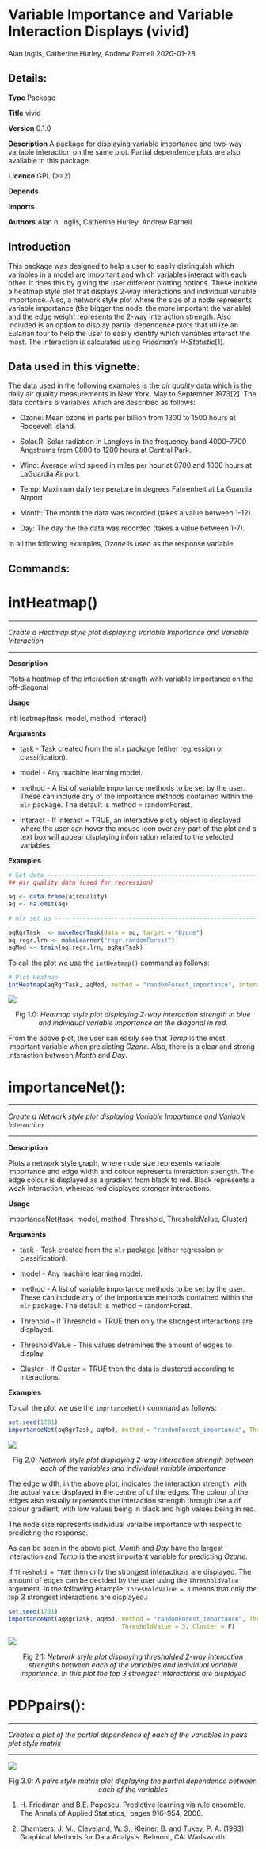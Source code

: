 Variable Importance and Variable Interaction Displays (vivid)
================
Alan Inglis, Catherine Hurley, Andrew Parnell
2020-01-28

## Details:

**Type** Package

**Title** vivid

**Version** 0.1.0

**Description** A package for displaying variable importance and two-way
variable interaction on the same plot. Partial dependence plots are also
available in this package.

**Licence** GPL (\>=2)

**Depends**

**Imports**

**Authors** Alan n. Inglis, Catherine Hurley, Andrew Parnell

## Introduction

This package was designed to help a user to easily distinguish which
variables in a model are important and which variables interact with
each other. It does this by giving the user different plotting options.
These include a heatmap style plot that displays 2-way interactions and
individual variable importance. Also, a network style plot where the
size of a node represents variable importance (the bigger the node, the
more important the variable) and the edge weight represents the 2-way
interaction strength. Also included is an option to display partial
dependence plots that utilize an Eularian tour to help the user to
easily identify which variables interact the most. The interaction is
calculated using *Friedman’s H-Statistic*\[1\].

## Data used in this vignette:

The data used in the following examples is the *air quality* data which
is the daily air quality measurements in New York, May to September
1973\[2\]. The data contains 6 variables which are described as follows:

  - Ozone: Mean ozone in parts per billion from 1300 to 1500 hours at
    Roosevelt Island.

  - Solar.R: Solar radiation in Langleys in the frequency band 4000–7700
    Angstroms from 0800 to 1200 hours at Central Park.

  - Wind: Average wind speed in miles per hour at 0700 and 1000 hours at
    LaGuardia Airport.

  - Temp: Maximum daily temperature in degrees Fahrenheit at La Guardia
    Airport.

  - Month: The month the data was recorded (takes a value between 1-12).

  - Day: The day the the data was recorded (takes a value between 1-7).

In all the following examples, *Ozone* is used as the response variable.

## Commands:

# intHeatmap()

-----

*Create a Heatmap style plot displaying Variable Importance and Variable
Interaction*

-----

**Description**

Plots a heatmap of the interaction strength with variable importance on
the off-diagonal

**Usage**

intHeatmap(task, model, method, interact)

**Arguments**

  - task - Task created from the `mlr` package (either regression or
    classification).

  - model - Any machine learning model.

  - method - A list of variable importance methods to be set by the
    user. These can include any of the importance methods contained
    within the `mlr` package. The default is method = randomForest.

  - interact - If interact = TRUE, an interactive plotly object is
    displayed where the user can hover the mouse icon over any part of
    the plot and a text box will appear displaying information related
    to the selected
variables.

**Examples**

``` r
# Get data ----------------------------------------------------------------
## Air quality data (used for regression)

aq <- data.frame(airquality)
aq <- na.omit(aq)

# mlr set up --------------------------------------------------------------

aqRgrTask  <- makeRegrTask(data = aq, target = "Ozone")
aq.regr.lrn <- makeLearner("regr.randomForest")
aqMod <- train(aq.regr.lrn, aqRgrTask)
```

To call the plot we use the `intHeatmap()` command as follows:

``` r
# Plot Heatmap
intHeatmap(aqRgrTask, aqMod, method = "randomForest_importance", interact = F)
```

![](vivid_vignette_files/figure-gfm/unnamed-chunk-4-1.png)<!-- -->

<center>

Fig 1.0: *Heatmap style plot displaying 2-way interaction strength in
blue and individual variable importance on the diagonal in red.*

</center>

From the above plot, the user can easily see that *Temp* is the most
important variable when preidicting *Ozone*. Also, there is a clear and
strong interaction between *Month* and *Day*.

# importanceNet():

-----

*Create a Network style plot displaying Variable Importance and Variable
Interaction*

-----

**Description**

Plots a network style graph, where node size represents variable
importance and edge width and colour represents interaction strength.
The edge colour is displayed as a gradient from black to red. Black
represents a weak interaction, whereas red displayes stronger
interactions.

**Usage**

importanceNet(task, model, method, Threshold, ThresholdValue, Cluster)

**Arguments**

  - task - Task created from the `mlr` package (either regression or
    classification).

  - model - Any machine learning model.

  - method - A list of variable importance methods to be set by the
    user. These can include any of the importance methods contained
    within the `mlr` package. The default is method = randomForest.

  - Threhold - If Threshold = TRUE then only the strongest interactions
    are displayed.

  - ThresholdValue - This values detremines the amount of edges to
    display.

  - Cluster - If Cluster = TRUE then the data is clustered according to
    interactions.

**Examples**

To call the plot we use the `imprtanceNet()` command as follows:

``` r
set.seed(1701)
importanceNet(aqRgrTask, aqMod, method = "randomForest_importance", Threshold = F, Cluster = F)
```

![](vivid_vignette_files/figure-gfm/unnamed-chunk-6-1.png)<!-- -->

<center>

Fig 2.0: *Network style plot displaying 2-way interaction strength
between each of the variables and individual variable importance*

</center>

The edge width, in the above plot, indicates the interaction strength,
with the actual value displayed in the centre of of the edges. The
colour of the edges also visually represents the interaction strength
through use a of colour gradient, with low values being in black and
high values being in red.

The node size represents individual varialbe importance with respect to
predicting the response.

As can be seen in the above plot, *Month* and *Day* have the largest
interaction and *Temp* is the most important variable for predicting
*Ozone*.

If `Threshold = TRUE` then only the strongest interactions are
displayed. The amount of edges can be decided by the user using the
`ThresholdValue` argument. In the following example, `ThresholdValue
= 3` means that only the top 3 strongest interactions are displayed.:

``` r
set.seed(1701)
importanceNet(aqRgrTask, aqMod, method = "randomForest_importance", Threshold = T, 
                                ThresholdValue = 3, Cluster = F)
```

![](vivid_vignette_files/figure-gfm/unnamed-chunk-7-1.png)<!-- -->

<center>

Fig 2.1: *Network style plot displaying thresholded 2-way interaction
strengths between each of the variables and individual variable
importance. In this plot the top 3 strongest interactions are displayed*

</center>

# PDPpairs():

-----

*Creates a plot of the partial dependence of each of the variables in
pairs plot style matrix*

-----

![](vivid_vignette_files/figure-gfm/unnamed-chunk-8-1.png)<!-- -->

<center>

Fig 3.0: *A pairs style matrix plot displaying the partial dependence
between each of the variables*

</center>

1.  H. Friedman and B.E. Popescu. Predictive learning via rule ensemble.
    The Annals of Applied Statistics,, pages 916–954, 2008.

2.  Chambers, J. M., Cleveland, W. S., Kleiner, B. and Tukey, P. A.
    (1983) Graphical Methods for Data Analysis. Belmont, CA: Wadsworth.
